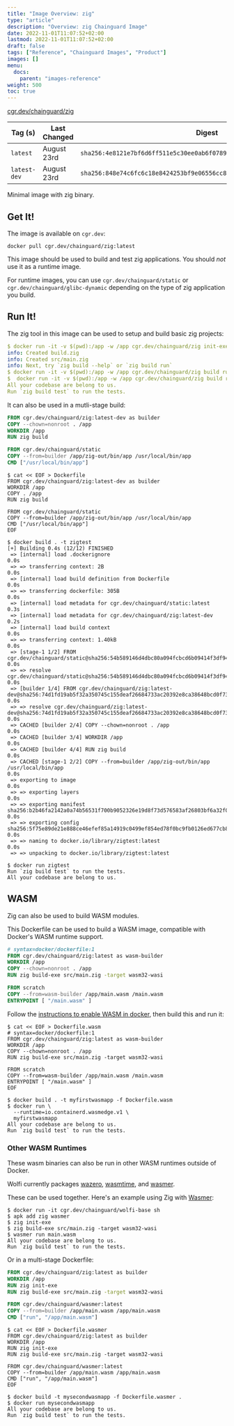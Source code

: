 ```yaml
---
title: "Image Overview: zig"
type: "article"
description: "Overview: zig Chainguard Image"
date: 2022-11-01T11:07:52+02:00
lastmod: 2022-11-01T11:07:52+02:00
draft: false
tags: ["Reference", "Chainguard Images", "Product"]
images: []
menu:
  docs:
    parent: "images-reference"
weight: 500
toc: true
---
```


[cgr.dev/chainguard/zig](https://github.com/chainguard-images/images/tree/main/images/zig)

| Tag (s)       | Last Changed | Digest                                                                    |
|---------------|--------------|---------------------------------------------------------------------------|
|  `latest`     | August 23rd  | `sha256:4e8121e7bf6d6ff511e5c30ee0ab6f0789ca2393bc3c1cc36b9d3bd073c1fe20` |
|  `latest-dev` | August 23rd  | `sha256:848e74c6fc6c18e8424253bf9e06556cc8b238bd2e64dc0d3e5a145808be4ff7` |



Minimal image with zig binary.

## Get It!

The image is available on `cgr.dev`:

```
docker pull cgr.dev/chainguard/zig:latest
```

This image should be used to build and test zig applications.
You should *not* use it as a runtime image.

For runtime images, you can use `cgr.dev/chainguard/static` or `cgr.dev/chainguard/glibc-dynamic` depending on the type of zig application you build.

## Run It!

The zig tool in this image can be used to setup and build basic zig projects:

```yaml
$ docker run -it -v $(pwd):/app -w /app cgr.dev/chainguard/zig init-exe
info: Created build.zig
info: Created src/main.zig
info: Next, try `zig build --help` or `zig build run`
$ docker run -it -v $(pwd):/app -w /app cgr.dev/chainguard/zig build run
$  docker run -it -v $(pwd):/app -w /app cgr.dev/chainguard/zig build run
All your codebase are belong to us.
Run `zig build test` to run the tests.
```

It can also be used in a mutli-stage build:

```Dockerfile
FROM cgr.dev/chainguard/zig:latest-dev as builder
COPY --chown=nonroot . /app
WORKDIR /app
RUN zig build

FROM cgr.dev/chainguard/static
COPY --from=builder /app/zig-out/bin/app /usr/local/bin/app
CMD ["/usr/local/bin/app"]
```

```shell
$ cat << EOF > Dockerfile
FROM cgr.dev/chainguard/zig:latest-dev as builder
WORKDIR /app
COPY . /app
RUN zig build

FROM cgr.dev/chainguard/static
COPY --from=builder /app/zig-out/bin/app /usr/local/bin/app
CMD ["/usr/local/bin/app"]
EOF

$ docker build . -t zigtest
[+] Building 0.4s (12/12) FINISHED
 => [internal] load .dockerignore                                                                                                                                                                                                                                                              0.0s
 => => transferring context: 2B                                                                                                                                                                                                                                                                0.0s
 => [internal] load build definition from Dockerfile                                                                                                                                                                                                                                           0.0s
 => => transferring dockerfile: 305B                                                                                                                                                                                                                                                           0.0s
 => [internal] load metadata for cgr.dev/chainguard/static:latest                                                                                                                                                                                                                              0.3s
 => [internal] load metadata for cgr.dev/chainguard/zig:latest-dev                                                                                                                                                                                                                             0.2s
 => [internal] load build context                                                                                                                                                                                                                                                              0.0s
 => => transferring context: 1.40kB                                                                                                                                                                                                                                                            0.0s
 => [stage-1 1/2] FROM cgr.dev/chainguard/static@sha256:54b589146d4dbc80a094fcbcd6b09414f3df94cde8ea6d31c44fd02692c58203                                                                                                                                                                       0.0s
 => => resolve cgr.dev/chainguard/static@sha256:54b589146d4dbc80a094fcbcd6b09414f3df94cde8ea6d31c44fd02692c58203                                                                                                                                                                               0.0s
 => [builder 1/4] FROM cgr.dev/chainguard/zig:latest-dev@sha256:74d1fd19ab5f32a350745c155deaf26684733ac20392e8ca38648bcd0f73db54                                                                                                                                                               0.0s
 => => resolve cgr.dev/chainguard/zig:latest-dev@sha256:74d1fd19ab5f32a350745c155deaf26684733ac20392e8ca38648bcd0f73db54                                                                                                                                                                       0.0s
 => CACHED [builder 2/4] COPY --chown=nonroot . /app                                                                                                                                                                                                                                           0.0s
 => CACHED [builder 3/4] WORKDIR /app                                                                                                                                                                                                                                                          0.0s
 => CACHED [builder 4/4] RUN zig build                                                                                                                                                                                                                                                         0.0s
 => CACHED [stage-1 2/2] COPY --from=builder /app/zig-out/bin/app /usr/local/bin/app                                                                                                                                                                                                           0.0s
 => exporting to image                                                                                                                                                                                                                                                                         0.0s
 => => exporting layers                                                                                                                                                                                                                                                                        0.0s
 => => exporting manifest sha256:b2b46fa2142a0a74b56531f700b9052326e19d8f73d576583af26803bf6a32f0                                                                                                                                                                                              0.0s
 => => exporting config sha256:5f75e89de21e888ce46efef85a14919c0499ef854ed78f0bc9fb0126ed677cb8                                                                                                                                                                                                0.0s
 => => naming to docker.io/library/zigtest:latest                                                                                                                                                                                                                                              0.0s
 => => unpacking to docker.io/library/zigtest:latest

$ docker run zigtest
Run `zig build test` to run the tests.
All your codebase are belong to us.
```

## WASM

Zig can also be used to build WASM modules.

This Dockerfile can be used to build a WASM image, compatible with Docker's WASM runtime support.

```Dockerfile
# syntax=docker/dockerfile:1
FROM cgr.dev/chainguard/zig:latest as wasm-builder
WORKDIR /app
COPY --chown=nonroot . /app
RUN zig build-exe src/main.zig -target wasm32-wasi

FROM scratch
COPY --from=wasm-builder /app/main.wasm /main.wasm
ENTRYPOINT [ "/main.wasm" ]
```

Follow the [instructions to enable WASM in docker](https://docs.docker.com/desktop/wasm/), then build this and run it:

```shell
$ cat << EOF > Dockerfile.wasm
# syntax=docker/dockerfile:1
FROM cgr.dev/chainguard/zig:latest as wasm-builder
WORKDIR /app
COPY --chown=nonroot . /app
RUN zig build-exe src/main.zig -target wasm32-wasi

FROM scratch
COPY --from=wasm-builder /app/main.wasm /main.wasm
ENTRYPOINT [ "/main.wasm" ]
EOF

$ docker build . -t myfirstwasmapp -f Dockerfile.wasm
$ docker run \
  --runtime=io.containerd.wasmedge.v1 \
  myfirstwasmapp
All your codebase are belong to us.
Run `zig build test` to run the tests.
```

### Other WASM Runtimes

These wasm binaries can also be run in other WASM runtimes outside of Docker.

Wolfi currently packages [wazero](https://edu.chainguard.dev/chainguard/chainguard-images/reference/wazero/), [wasmtime](https://edu.chainguard.dev/chainguard/chainguard-images/reference/wasmtime/), and [wasmer](https://edu.chainguard.dev/chainguard/chainguard-images/reference/wasmer/).

These can be used together. Here's an example using Zig with [Wasmer](wasmer.io):

```shell
$ docker run -it cgr.dev/chainguard/wolfi-base sh
$ apk add zig wasmer
$ zig init-exe
$ zig build-exe src/main.zig -target wasm32-wasi
$ wasmer run main.wasm
All your codebase are belong to us.
Run `zig build test` to run the tests.
```

Or in a multi-stage Dockerfile:

```Dockerfile
FROM cgr.dev/chainguard/zig:latest as builder
WORKDIR /app
RUN zig init-exe
RUN zig build-exe src/main.zig -target wasm32-wasi

FROM cgr.dev/chainguard/wasmer:latest
COPY --from=builder /app/main.wasm /app/main.wasm
CMD ["run", "/app/main.wasm"]
```

```shell
$ cat << EOF > Dockerfile.wasmer 
FROM cgr.dev/chainguard/zig:latest as builder
WORKDIR /app
RUN zig init-exe
RUN zig build-exe src/main.zig -target wasm32-wasi

FROM cgr.dev/chainguard/wasmer:latest
COPY --from=builder /app/main.wasm /app/main.wasm
CMD ["run", "/app/main.wasm"]
EOF

$ docker build -t mysecondwasmapp -f Dockerfile.wasmer .
$ docker run mysecondwasmapp
All your codebase are belong to us.
Run `zig build test` to run the tests.
```

